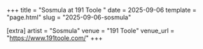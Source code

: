 +++
title = "Sosmula at 191 Toole "
date = 2025-09-06
template = "page.html"
slug = "2025-09-06-sosmula"

[extra]
artist = "Sosmula"
venue = "191 Toole"
venue_url = "https://www.191toole.com/"
+++
